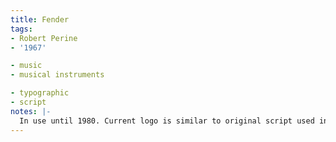 ```yaml
---
title: Fender
tags:
- Robert Perine
- '1967'

- music
- musical instruments

- typographic
- script
notes: |-
  In use until 1980. Current logo is similar to original script used in 1950s–60s.
---
```


